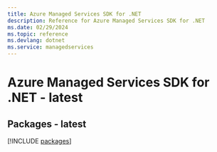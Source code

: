 ```yaml
---
title: Azure Managed Services SDK for .NET
description: Reference for Azure Managed Services SDK for .NET
ms.date: 02/29/2024
ms.topic: reference
ms.devlang: dotnet
ms.service: managedservices
---
```

# Azure Managed Services SDK for .NET - latest
## Packages - latest
[!INCLUDE [packages](managed-services-index.md)]